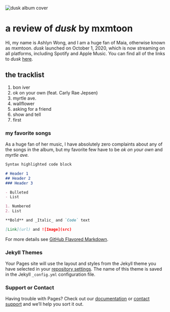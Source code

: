 ![dusk album cover](https://images.genius.com/f421f9aef316109c814e7145bd07630b.1000x1000x1.png)

# a review of _dusk_ by mxmtoon

Hi, my name is Ashlyn Wong, and I am a huge fan of Maia, otherwise known as mxmtoon. _dusk_ launched on October 1, 2020, which is now streaming on all platforms, including Spotify and Apple Music. You can find all of the links to _dusk_ [here](https://mxmtoon.ffm.to/dusk).

## the tracklist
1. bon iver
2. ok on your own (feat. Carly Rae Jepsen)
3. myrtle ave.
4. wallflower
5. asking for a friend
6. show and tell
7. first

### my favorite songs
As a huge fan of her music, I have absolutely zero complaints about any of the songs in the album, but my favorite few have to be _ok on your own_ and _myrtle ave._


```markdown
Syntax highlighted code block

# Header 1
## Header 2
### Header 3

- Bulleted
- List

1. Numbered
2. List

**Bold** and _Italic_ and `Code` text

[Link](url) and ![Image](src)
```

For more details see [GitHub Flavored Markdown](https://guides.github.com/features/mastering-markdown/).

### Jekyll Themes

Your Pages site will use the layout and styles from the Jekyll theme you have selected in your [repository settings](https://github.com/ashlynwong/duskmxmtoonreview/settings). The name of this theme is saved in the Jekyll `_config.yml` configuration file.

### Support or Contact

Having trouble with Pages? Check out our [documentation](https://docs.github.com/categories/github-pages-basics/) or [contact support](https://github.com/contact) and we’ll help you sort it out.
